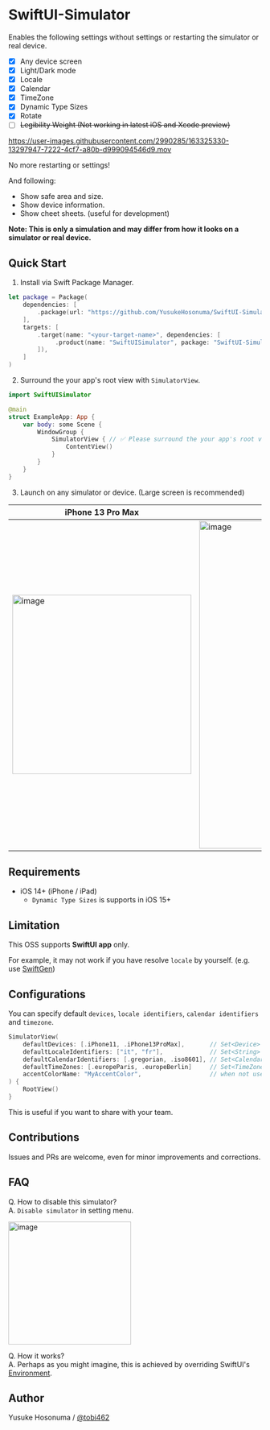 # SwiftUI-Simulator

Enables the following settings without settings or restarting the simulator or real device.

- [x] Any device screen
- [x] Light/Dark mode
- [x] Locale
- [x] Calendar
- [x] TimeZone
- [x] Dynamic Type Sizes
- [x] Rotate
- [ ] ~~Legibility Weight (Not working in latest iOS and Xcode preview)~~

https://user-images.githubusercontent.com/2990285/163325330-13297947-7222-4cf7-a80b-d999094546d9.mov

No more restarting or settings!

And following:

- Show safe area and size.
- Show device information.
- Show cheet sheets. (useful for development)

**Note: This is only a simulation and may differ from how it looks on a simulator or real device.**

## Quick Start

1. Install via Swift Package Manager.

```swift
let package = Package(
    dependencies: [
        .package(url: "https://github.com/YusukeHosonuma/SwiftUI-Simulator.git", from: "1.2.0"),
    ],
    targets: [
        .target(name: "<your-target-name>", dependencies: [
             .product(name: "SwiftUISimulator", package: "SwiftUI-Simulator"),
        ]),
    ]
)
```

2. Surround the your app's root view with `SimulatorView`.

```swift
import SwiftUISimulator

@main
struct ExampleApp: App {
    var body: some Scene {
        WindowGroup {
            SimulatorView { // ✅ Please surround the your app's root view with `SimulatorView`.
                ContentView()
            }
        }
    }
}
```

3. Launch on any simulator or device. (Large screen is recommended)

| iPhone 13 Pro Max | iPad Pro (12.9-inch) |
|--|--|
|<img width="356" alt="image" src="https://user-images.githubusercontent.com/2990285/163754076-46be83af-f220-4009-8228-bcd64d34a0ab.png">|<img width="651" alt="image" src="https://user-images.githubusercontent.com/2990285/163754087-cd4ce210-6698-4b47-a969-d1a129c239ca.png">|


## Requirements

- iOS 14+ (iPhone / iPad)
  - `Dynamic Type Sizes` is supports in iOS 15+

## Limitation

This OSS supports **SwiftUI app** only.<br>

For example, it may not work if you have resolve `locale` by yourself. (e.g. use [SwiftGen](https://github.com/SwiftGen/SwiftGen))

## Configurations

You can specify default `devices`, `locale identifiers`, `calendar identifiers` and `timezone`.

```swift
SimulatorView(
    defaultDevices: [.iPhone11, .iPhone13ProMax],       // Set<Device>
    defaultLocaleIdentifiers: ["it", "fr"],             // Set<String>
    defaultCalendarIdentifiers: [.gregorian, .iso8601], // Set<Calendar.Identifier>
    defaultTimeZones: [.europeParis, .europeBerlin]     // Set<TimeZones>
    accentColorName: "MyAccentColor",                   // when not use default accent color name in Assets.
) {
    RootView()
}
```
This is useful if you want to share with your team.

## Contributions

Issues and PRs are welcome, even for minor improvements and corrections.

## FAQ

Q. How to disable this simulator?<br>
A. `Disable simulator` in setting menu.

<img width="244" alt="image" src="https://user-images.githubusercontent.com/2990285/163753616-b62d616b-bbf4-4e28-bd2d-a058d5537fad.png">

Q. How it works?<br>
A. Perhaps as you might imagine, this is achieved by overriding SwiftUI's [Environment](https://developer.apple.com/documentation/swiftui/environment).

## Author

Yusuke Hosonuma / [@tobi462](https://twitter.com/tobi462)
